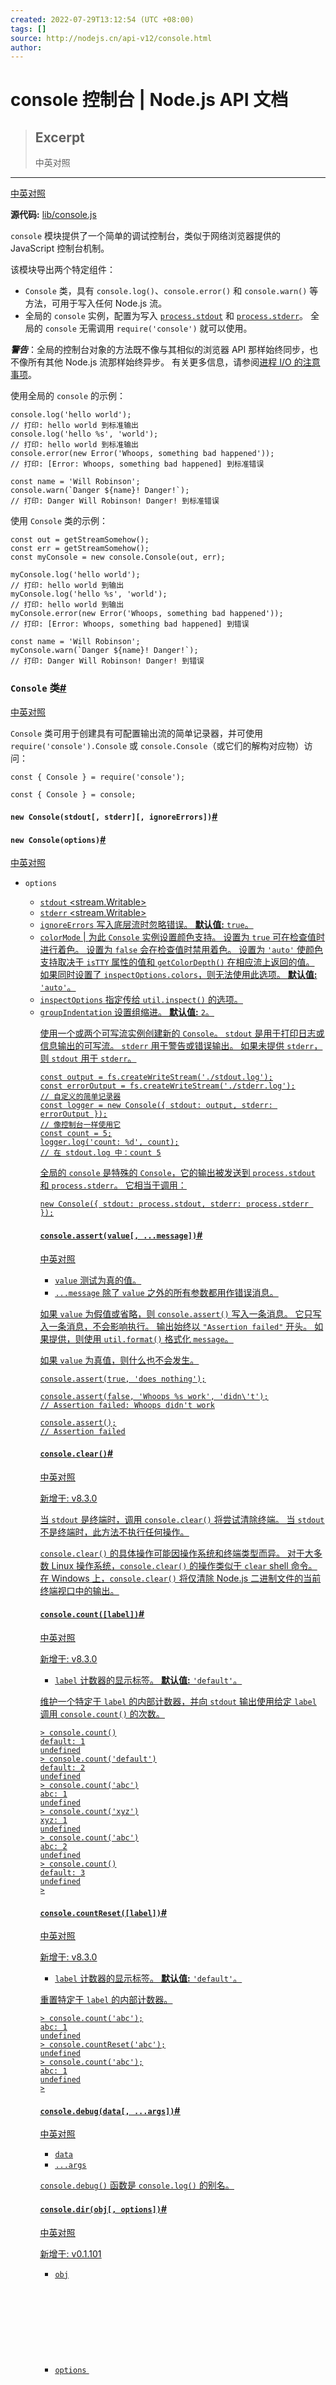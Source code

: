 ```yaml
---
created: 2022-07-29T13:12:54 (UTC +08:00)
tags: []
source: http://nodejs.cn/api-v12/console.html
author: 
---
```


# console 控制台 | Node.js API 文档

> ## Excerpt
> 中英对照

---
[中英对照](http://nodejs.cn/api-v12/console/console.html)

**源代码:** [lib/console.js](https://github.com/nodejs/node/blob/v12.22.12/lib/console.js)

`console` 模块提供了一个简单的调试控制台，类似于网络浏览器提供的 JavaScript 控制台机制。

该模块导出两个特定组件：

-   `Console` 类，具有 `console.log()`、`console.error()` 和 `console.warn()` 等方法，可用于写入任何 Node.js 流。
-   全局的 `console` 实例，配置为写入 [`process.stdout`](http://nodejs.cn/api-v12/process.html#process_process_stdout) 和 [`process.stderr`](http://nodejs.cn/api-v12/process.html#process_process_stderr)。 全局的 `console` 无需调用 `require('console')` 就可以使用。

_**警告**_：全局的控制台对象的方法既不像与其相似的浏览器 API 那样始终同步，也不像所有其他 Node.js 流那样始终异步。 有关更多信息，请参阅[进程 I/O 的注意事项](http://nodejs.cn/api-v12/process.html#process_a_note_on_process_i_o)。

使用全局的 `console` 的示例：

```
console.log('hello world');
// 打印: hello world 到标准输出
console.log('hello %s', 'world');
// 打印: hello world 到标准输出
console.error(new Error('Whoops, something bad happened'));
// 打印: [Error: Whoops, something bad happened] 到标准错误

const name = 'Will Robinson';
console.warn(`Danger ${name}! Danger!`);
// 打印: Danger Will Robinson! Danger! 到标准错误
```

使用 `Console` 类的示例：

```
const out = getStreamSomehow();
const err = getStreamSomehow();
const myConsole = new console.Console(out, err);

myConsole.log('hello world');
// 打印: hello world 到输出
myConsole.log('hello %s', 'world');
// 打印: hello world 到输出
myConsole.error(new Error('Whoops, something bad happened'));
// 打印: [Error: Whoops, something bad happened] 到错误

const name = 'Will Robinson';
myConsole.warn(`Danger ${name}! Danger!`);
// 打印: Danger Will Robinson! Danger! 到错误
```

### `Console` 类[#](http://nodejs.cn/api-v12/console.html#class-console)

[中英对照](http://nodejs.cn/api-v12/console/class_console.html)

`Console` 类可用于创建具有可配置输出流的简单记录器，并可使用 `require('console').Console` 或 `console.Console`（或它们的解构对应物）访问：

```
const { Console } = require('console');
```

```
const { Console } = console;
```

#### `new Console(stdout[, stderr][, ignoreErrors])`[#](http://nodejs.cn/api-v12/console.html#new-consolestdout-stderr-ignoreerrors)

#### `new Console(options)`[#](http://nodejs.cn/api-v12/console.html#new-consoleoptions)

[中英对照](http://nodejs.cn/api-v12/console/new_console_options.html)

-   `options` [<Object>](http://url.nodejs.cn/jzn6Ao)
    -   `stdout` [<stream.Writable>](http://nodejs.cn/api/stream.html#class-streamwritable)
    -   `stderr` [<stream.Writable>](http://nodejs.cn/api/stream.html#class-streamwritable)
    -   `ignoreErrors` [<boolean>](http://url.nodejs.cn/jFbvuT) 写入底层流时忽略错误。 **默认值:** `true`。
    -   `colorMode` [<boolean>](http://url.nodejs.cn/jFbvuT) | [<string>](http://url.nodejs.cn/9Tw2bK) 为此 `Console` 实例设置颜色支持。 设置为 `true` 可在检查值时进行着色。 设置为 `false` 会在检查值时禁用着色。 设置为 `'auto'` 使颜色支持取决于 `isTTY` 属性的值和 `getColorDepth()` 在相应流上返回的值。 如果同时设置了 `inspectOptions.colors`，则无法使用此选项。 **默认值:** `'auto'`。
    -   `inspectOptions` [<Object>](http://url.nodejs.cn/jzn6Ao) 指定传给 [`util.inspect()`](http://nodejs.cn/api-v12/util.html#util_util_inspect_object_options) 的选项。
    -   `groupIndentation` [<number>](http://url.nodejs.cn/SXbo1v) 设置组缩进。 **默认值:** `2`。

使用一个或两个可写流实例创建新的 `Console`。 `stdout` 是用于打印日志或信息输出的可写流。 `stderr` 用于警告或错误输出。 如果未提供 `stderr`，则 `stdout` 用于 `stderr`。

```
const output = fs.createWriteStream('./stdout.log');
const errorOutput = fs.createWriteStream('./stderr.log');
// 自定义的简单记录器
const logger = new Console({ stdout: output, stderr: errorOutput });
// 像控制台一样使用它
const count = 5;
logger.log('count: %d', count);
// 在 stdout.log 中：count 5
```

全局的 `console` 是特殊的 `Console`，它的输出被发送到 [`process.stdout`](http://nodejs.cn/api-v12/process.html#process_process_stdout) 和 [`process.stderr`](http://nodejs.cn/api-v12/process.html#process_process_stderr)。 它相当于调用：

```
new Console({ stdout: process.stdout, stderr: process.stderr });
```

#### `console.assert(value[, ...message])`[#](http://nodejs.cn/api-v12/console.html#consoleassertvalue-message)

[中英对照](http://nodejs.cn/api-v12/console/console_assert_value_message.html)

-   `value` [<any>](http://url.nodejs.cn/6sTGdS) 测试为真的值。
-   `...message` [<any>](http://url.nodejs.cn/6sTGdS) 除了 `value` 之外的所有参数都用作错误消息。

如果 `value` 为[假值](http://url.nodejs.cn/Dyv3rW)或省略，则 `console.assert()` 写入一条消息。 它只写入一条消息，不会影响执行。 输出始终以 `"Assertion failed"` 开头。 如果提供，则使用 [`util.format()`](http://nodejs.cn/api-v12/util.html#util_util_format_format_args) 格式化 `message`。

如果 `value` 为[真值](http://url.nodejs.cn/Fn23EW)，则什么也不会发生。

```
console.assert(true, 'does nothing');

console.assert(false, 'Whoops %s work', 'didn\'t');
// Assertion failed: Whoops didn't work

console.assert();
// Assertion failed
```

#### `console.clear()`[#](http://nodejs.cn/api-v12/console.html#consoleclear)

[中英对照](http://nodejs.cn/api-v12/console/console_clear.html)

新增于: v8.3.0

当 `stdout` 是终端时，调用 `console.clear()` 将尝试清除终端。 当 `stdout` 不是终端时，此方法不执行任何操作。

`console.clear()` 的具体操作可能因操作系统和终端类型而异。 对于大多数 Linux 操作系统，`console.clear()` 的操作类似于 `clear` shell 命令。 在 Windows 上，`console.clear()` 将仅清除 Node.js 二进制文件的当前终端视口中的输出。

#### `console.count([label])`[#](http://nodejs.cn/api-v12/console.html#consolecountlabel)

[中英对照](http://nodejs.cn/api-v12/console/console_count_label.html)

新增于: v8.3.0

-   `label` [<string>](http://url.nodejs.cn/9Tw2bK) 计数器的显示标签。 **默认值:** `'default'`。

维护一个特定于 `label` 的内部计数器，并向 `stdout` 输出使用给定 `label` 调用 `console.count()` 的次数。

```
> console.count()
default: 1
undefined
> console.count('default')
default: 2
undefined
> console.count('abc')
abc: 1
undefined
> console.count('xyz')
xyz: 1
undefined
> console.count('abc')
abc: 2
undefined
> console.count()
default: 3
undefined
>
```

#### `console.countReset([label])`[#](http://nodejs.cn/api-v12/console.html#consolecountresetlabel)

[中英对照](http://nodejs.cn/api-v12/console/console_countreset_label.html)

新增于: v8.3.0

-   `label` [<string>](http://url.nodejs.cn/9Tw2bK) 计数器的显示标签。 **默认值:** `'default'`。

重置特定于 `label` 的内部计数器。

```
> console.count('abc');
abc: 1
undefined
> console.countReset('abc');
undefined
> console.count('abc');
abc: 1
undefined
>
```

#### `console.debug(data[, ...args])`[#](http://nodejs.cn/api-v12/console.html#consoledebugdata-args)

[中英对照](http://nodejs.cn/api-v12/console/console_debug_data_args.html)

-   `data` [<any>](http://url.nodejs.cn/6sTGdS)
-   `...args` [<any>](http://url.nodejs.cn/6sTGdS)

`console.debug()` 函数是 [`console.log()`](http://nodejs.cn/api-v12/console.html#console_console_log_data_args) 的别名。

#### `console.dir(obj[, options])`[#](http://nodejs.cn/api-v12/console.html#consoledirobj-options)

[中英对照](http://nodejs.cn/api-v12/console/console_dir_obj_options.html)

新增于: v0.1.101

-   `obj` [<any>](http://url.nodejs.cn/6sTGdS)
-   `options` [<Object>](http://url.nodejs.cn/jzn6Ao)
    -   `showHidden` [<boolean>](http://url.nodejs.cn/jFbvuT) 如果为 `true`，则对象的不可枚举和符号属性也将显示。 **默认值:** `false`。
    -   `depth` [<number>](http://url.nodejs.cn/SXbo1v) 告诉 [`util.inspect()`](http://nodejs.cn/api-v12/util.html#util_util_inspect_object_options) 在格式化对象时递归多少次。 这对于检查大型复杂对象很有用。 要使其无限递归，则传入 `null`。 **默认值:** `2`。
    -   `colors` [<boolean>](http://url.nodejs.cn/jFbvuT) 如果为 `true`，则输出将使用 ANSI 颜色代码进行样式设置。 颜色可自定义；请参阅[自定义 `util.inspect()` 颜色](http://nodejs.cn/api-v12/util.html#util_customizing_util_inspect_colors)。 **默认值:** `false`。

在 `obj` 上使用 [`util.inspect()`](http://nodejs.cn/api-v12/util.html#util_util_inspect_object_options) 并将结果字符串打印到 `stdout`。 此函数绕过在 `obj` 上定义的任何自定义 `inspect()` 函数。

#### `console.dirxml(...data)`[#](http://nodejs.cn/api-v12/console.html#consoledirxmldata)

[中英对照](http://nodejs.cn/api-v12/console/console_dirxml_data.html)

-   `...data` [<any>](http://url.nodejs.cn/6sTGdS)

此方法调用 `console.log()` 将接收到的参数传给它。 此方法不会产生任何 XML 格式。

#### `console.error([data][, ...args])`[#](http://nodejs.cn/api-v12/console.html#consoleerrordata-args)

[中英对照](http://nodejs.cn/api-v12/console/console_error_data_args.html)

新增于: v0.1.100

-   `data` [<any>](http://url.nodejs.cn/6sTGdS)
-   `...args` [<any>](http://url.nodejs.cn/6sTGdS)

使用换行符打印到 `stderr`。 可以传入多个参数，其中第一个用作主要消息，所有其他参数用作类似于 [`printf(3)`](http://url.nodejs.cn/E2r4iW) 的替换值（所有参数都传给 [`util.format()`](http://nodejs.cn/api-v12/util.html#util_util_format_format_args)）。

```
const code = 5;
console.error('error #%d', code);
// 打印: error #5 到标准错误
console.error('error', code);
// 打印: error 5 到标准错误
```

如果在第一个字符串中找不到格式化元素（例如 `%d`），则在每个参数上调用 [`util.inspect()`](http://nodejs.cn/api-v12/util.html#util_util_inspect_object_options) 并将结果字符串值连接起来。 有关详细信息，请参阅 [`util.format()`](http://nodejs.cn/api-v12/util.html#util_util_format_format_args)。

#### `console.group([...label])`[#](http://nodejs.cn/api-v12/console.html#consolegrouplabel)

[中英对照](http://nodejs.cn/api-v12/console/console_group_label.html)

新增于: v8.5.0

-   `...label` [<any>](http://url.nodejs.cn/6sTGdS)

将后续行的缩进增加 `groupIndentation` 长度的空格。

如果提供了一个或多个 `label`，则首先打印这些 `label`，没有额外的缩进。

#### `console.groupCollapsed()`[#](http://nodejs.cn/api-v12/console.html#consolegroupcollapsed)

[中英对照](http://nodejs.cn/api-v12/console/console_groupcollapsed.html)

新增于: v8.5.0

[`console.group()`](http://nodejs.cn/api-v12/console.html#console_console_group_label) 的别名。

#### `console.groupEnd()`[#](http://nodejs.cn/api-v12/console.html#consolegroupend)

[中英对照](http://nodejs.cn/api-v12/console/console_groupend.html)

新增于: v8.5.0

将后续行的缩进减少 `groupIndentation` 长度的空格。

#### `console.info([data][, ...args])`[#](http://nodejs.cn/api-v12/console.html#consoleinfodata-args)

[中英对照](http://nodejs.cn/api-v12/console/console_info_data_args.html)

新增于: v0.1.100

-   `data` [<any>](http://url.nodejs.cn/6sTGdS)
-   `...args` [<any>](http://url.nodejs.cn/6sTGdS)

`console.info()` 函数是 [`console.log()`](http://nodejs.cn/api-v12/console.html#console_console_log_data_args) 的别名。

#### `console.log([data][, ...args])`[#](http://nodejs.cn/api-v12/console.html#consolelogdata-args)

[中英对照](http://nodejs.cn/api-v12/console/console_log_data_args.html)

新增于: v0.1.100

-   `data` [<any>](http://url.nodejs.cn/6sTGdS)
-   `...args` [<any>](http://url.nodejs.cn/6sTGdS)

使用换行符打印到 `stdout`。 可以传入多个参数，其中第一个用作主要消息，所有其他参数用作类似于 [`printf(3)`](http://url.nodejs.cn/E2r4iW) 的替换值（所有参数都传给 [`util.format()`](http://nodejs.cn/api-v12/util.html#util_util_format_format_args)）。

```
const count = 5;
console.log('count: %d', count);
// 打印: count: 5 到标准输出
console.log('count:', count);
// 打印: count: 5 到标准输出
```

有关详细信息，请参阅 [`util.format()`](http://nodejs.cn/api-v12/util.html#util_util_format_format_args)。

#### `console.table(tabularData[, properties])`[#](http://nodejs.cn/api-v12/console.html#consoletabletabulardata-properties)

[中英对照](http://nodejs.cn/api-v12/console/console_table_tabulardata_properties.html)

新增于: v10.0.0

-   `tabularData` [<any>](http://url.nodejs.cn/6sTGdS)
-   `properties` [<string\[\]>](http://url.nodejs.cn/9Tw2bK) 用于构造表格的替代属性。

尝试用 `tabularData` 的属性的列（或使用 `properties`）和 `tabularData` 的行构建表格并记录它。 如果无法将其解析为表格，则回退到仅记录参数。

```
// 这些无法解析为表格数据
console.table(Symbol());
// Symbol()

console.table(undefined);
// undefined

console.table([{ a: 1, b: 'Y' }, { a: 'Z', b: 2 }]);
// ┌─────────┬─────┬─────┐
// │ (index) │  a  │  b  │
// ├─────────┼─────┼─────┤
// │    0    │  1  │ 'Y' │
// │    1    │ 'Z' │  2  │
// └─────────┴─────┴─────┘

console.table([{ a: 1, b: 'Y' }, { a: 'Z', b: 2 }], ['a']);
// ┌─────────┬─────┐
// │ (index) │  a  │
// ├─────────┼─────┤
// │    0    │  1  │
// │    1    │ 'Z' │
// └─────────┴─────┘
```

#### `console.time([label])`[#](http://nodejs.cn/api-v12/console.html#consoletimelabel)

[中英对照](http://nodejs.cn/api-v12/console/console_time_label.html)

新增于: v0.1.104

-   `label` [<string>](http://url.nodejs.cn/9Tw2bK) **默认值:** `'default'`

启动可用于计算操作持续时间的计时器。 计时器由唯一的 `label` 标识。

#### `console.timeEnd([label])`[#](http://nodejs.cn/api-v12/console.html#consoletimeendlabel)

[中英对照](http://nodejs.cn/api-v12/console/console_timeend_label.html)

-   `label` [<string>](http://url.nodejs.cn/9Tw2bK) **默认值:** `'default'`

停止之前通过调用 [`console.time()`](http://nodejs.cn/api-v12/console.html#console_console_time_label) 启动的计时器并将结果打印到 `stdout`：

```
console.time('100-elements');
for (let i = 0; i < 100; i++) {}
console.timeEnd('100-elements');
// 打印 100-elements: 225.438ms
```

#### `console.timeLog([label][, ...data])`[#](http://nodejs.cn/api-v12/console.html#consoletimeloglabel-data)

[中英对照](http://nodejs.cn/api-v12/console/console_timelog_label_data.html)

新增于: v10.7.0

-   `label` [<string>](http://url.nodejs.cn/9Tw2bK) **默认值:** `'default'`
-   `...data` [<any>](http://url.nodejs.cn/6sTGdS)

对于先前通过调用 [`console.time()`](http://nodejs.cn/api-v12/console.html#console_console_time_label) 启动的计时器，将经过时间和其他 `data` 参数打印到 `stdout`：

```
console.time('process');
const value = expensiveProcess1(); // 返回 42
console.timeLog('process', value);
// 打印 "process: 365.227ms 42"
doExpensiveProcess2(value);
console.timeEnd('process');
```

#### `console.trace([message][, ...args])`[#](http://nodejs.cn/api-v12/console.html#consoletracemessage-args)

[中英对照](http://nodejs.cn/api-v12/console/console_trace_message_args.html)

新增于: v0.1.104

-   `message` [<any>](http://url.nodejs.cn/6sTGdS)
-   `...args` [<any>](http://url.nodejs.cn/6sTGdS)

将字符串 `'Trace: '` 打印到 `stderr`，然后是 [`util.format()`](http://nodejs.cn/api-v12/util.html#util_util_format_format_args) 格式的消息和到代码中当前位置的堆栈跟踪。

```
console.trace('Show me');
// 打印: (（堆栈跟踪将根据调用跟踪的位置而有所不同）)
//  Trace: Show me
//    at repl:2:9
//    at REPLServer.defaultEval (repl.js:248:27)
//    at bound (domain.js:287:14)
//    at REPLServer.runBound [as eval] (domain.js:300:12)
//    at REPLServer.<anonymous> (repl.js:412:12)
//    at emitOne (events.js:82:20)
//    at REPLServer.emit (events.js:169:7)
//    at REPLServer.Interface._onLine (readline.js:210:10)
//    at REPLServer.Interface._line (readline.js:549:8)
//    at REPLServer.Interface._ttyWrite (readline.js:826:14)
```

#### `console.warn([data][, ...args])`[#](http://nodejs.cn/api-v12/console.html#consolewarndata-args)

[中英对照](http://nodejs.cn/api-v12/console/console_warn_data_args.html)

新增于: v0.1.100

-   `data` [<any>](http://url.nodejs.cn/6sTGdS)
-   `...args` [<any>](http://url.nodejs.cn/6sTGdS)

`console.warn()` 函数是 [`console.error()`](http://nodejs.cn/api-v12/console.html#console_console_error_data_args) 的别名。

### 仅用于检查器的方法[#](http://nodejs.cn/api-v12/console.html#inspector-only-methods)

[中英对照](http://nodejs.cn/api-v12/console/inspector_only_methods.html)

以下方法由 V8 引擎在通用 API 中公开，但不显示任何内容，除非与[检查器](http://nodejs.cn/api-v12/debugger.html)结合使用（`--inspect` 标志）。

#### `console.profile([label])`[#](http://nodejs.cn/api-v12/console.html#consoleprofilelabel)

[中英对照](http://nodejs.cn/api-v12/console/console_profile_label.html)

新增于: v8.0.0

-   `label` [<string>](http://url.nodejs.cn/9Tw2bK)

除非在检查器中使用，否则此方法不会显示任何内容。 `console.profile()` 方法启动带有可选标签的 JavaScript CPU 配置文件，直到调用 [`console.profileEnd()`](http://nodejs.cn/api-v12/console.html#console_console_profileend_label)。 然后将配置文件添加到检查器的**配置文件**面板中。

```
console.profile('MyLabel');
// 一些代码
console.profileEnd('MyLabel');
// 将配置文件“MyLabel”添加到检查器的配置文件面板。
```

#### `console.profileEnd([label])`[#](http://nodejs.cn/api-v12/console.html#consoleprofileendlabel)

[中英对照](http://nodejs.cn/api-v12/console/console_profileend_label.html)

新增于: v8.0.0

-   `label` [<string>](http://url.nodejs.cn/9Tw2bK)

除非在检查器中使用，否则此方法不会显示任何内容。 如果已启动，则停止当前的 JavaScript CPU 分析会话并将报告打印到检查器的**配置文件**面板。 有关示例，请参见 [`console.profile()`](http://nodejs.cn/api-v12/console.html#console_console_profile_label)。

如果在没有标签的情况下调用此方法，则会停止最近启动的配置文件。

#### `console.timeStamp([label])`[#](http://nodejs.cn/api-v12/console.html#consoletimestamplabel)

[中英对照](http://nodejs.cn/api-v12/console/console_timestamp_label.html)

新增于: v8.0.0

-   `label` [<string>](http://url.nodejs.cn/9Tw2bK)

除非在检查器中使用，否则此方法不会显示任何内容。 `console.timeStamp()` 方法将带有标签 `'label'` 的事件添加到检查器的**时间轴**面板。
